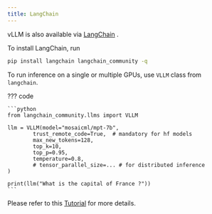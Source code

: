 ```yaml
---
title: LangChain
---
```


vLLM is also available via [LangChain](https://github.com/langchain-ai/langchain) .

To install LangChain, run

```bash
pip install langchain langchain_community -q
```

To run inference on a single or multiple GPUs, use `VLLM` class from `langchain`.

??? code

    ```python
    from langchain_community.llms import VLLM

    llm = VLLM(model="mosaicml/mpt-7b",
            trust_remote_code=True,  # mandatory for hf models
            max_new_tokens=128,
            top_k=10,
            top_p=0.95,
            temperature=0.8,
            # tensor_parallel_size=... # for distributed inference
    )

    print(llm("What is the capital of France ?"))
    ```

Please refer to this [Tutorial](https://python.langchain.com/docs/integrations/llms/vllm) for more details.
